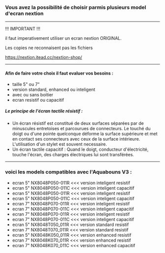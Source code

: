 ### Vous avez la possibilité de choisir parmis plusieurs model d'ecran nextion
-----

!!! IMPORTANT !!! 

il faut imperativement utiliser un ecran nextion ORIGINAL. 

Les copies ne reconnaisent pas les fichiers 

https://nextion.itead.cc/nextion-shop/
  
-----



 #### Afin de faire votre choix il faut evaluer vos besoins :
  - taille 5" ou 7"
  - version standard, enhanced ou inteligent
  - avec ou sans boitier
  - ecran resistif ou capacitif

  
  ##### Le principe de l'écran tactile résistif : 
  
  - Un écran résistif est constitué de deux surfaces séparées par de minuscules entretoises et parcourues de connecteurs.
  Le touché du doigt ou d'une pointe quelconque déforme la surface supérieure et met en contact ses connecteurs avec ceux de la surface intérieure. L'utilisation d'un stylet est souvent necessaire.
  - Un écran tactile capacitif : Quand le doigt, conducteur d'électricité, touche l'écran, des charges électriques lui sont transférées.
-----
  ### voici les models compatibles avec l'Aquabouns V3 :
-  ecran 5" NX8048P050-011R <<< version inteligent resistif
-  ecran 5" NX8048P050-011C <<< version inteligent capacitif
-  ecran 5" NX8048P050-011R <<< version inteligent resistif
-  ecran 5" NX8048P050-011C <<< version inteligent capacitif
- ecran 7" NX8048P070-011R <<< version inteligent resistif
-  ecran 7" NX8048P070-011C <<< version inteligent capacitif
-  ecran 7" NX8048P070-011R <<< version inteligent resistif
-  ecran 7" NX8048P070-011C <<< version inteligent capacitif
-  ecran 5" NX8048T050_011R <<< version standard resistif
 - ecran 7" NX8048T070_011R <<< version standard resistif
- ecran 5" NX8048K050_011R <<< version enhanced resistif
- ecran 7" NX8048K070_011R <<< version enhanced resistif
-  ecran 7" NX8048K070_011C <<< version enhanced capacitif
